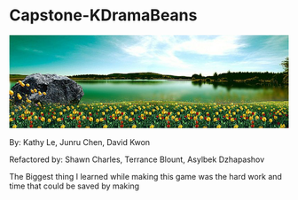 # Capstone-KDramaBeans

![Intro Screen](images/Intro.jpg)

By: Kathy Le, Junru Chen, David Kwon

Refactored by: Shawn Charles, Terrance Blount, Asylbek Dzhapashov

The Biggest thing I learned while making this game was the hard work and time that could be saved by making
